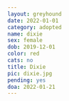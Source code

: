 ```yaml
---
layout: greyhound
date: 2022-01-01
category: adopted
name: dixie
sex: female
dob: 2019-12-01
color: red
cats: no
title: Dixie
pic: dixie.jpg
pending: yes
doa: 2022-01-21
---
```


